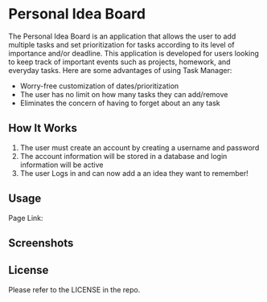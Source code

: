# Personal Idea Board

The Personal Idea Board is an application that allows the user to add multiple tasks and set prioritization for tasks according to its level of importance and/or deadline. This application is developed for users looking to keep track of important events such as projects, homework, and everyday tasks.  Here are some advantages of using Task Manager:

* Worry-free customization of dates/prioritization
* The user has no limit on how many tasks they can add/remove
* Eliminates the concern of having to forget about an any task

## How It Works
1. The user must create an account by creating a username and password
2. The account information will be stored in a database and login information will be active
3. The user Logs in and can now add a an idea they want to remember!

## Usage

Page Link:


## Screenshots





## License
Please refer to the LICENSE in the repo.
